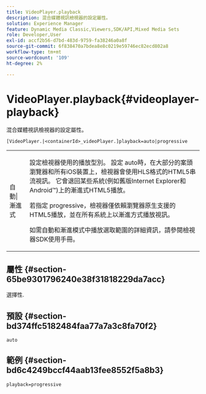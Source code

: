 ```yaml
---
title: VideoPlayer.playback
description: 混合媒體視訊檢視器的設定屬性。
solution: Experience Manager
feature: Dynamic Media Classic,Viewers,SDK/API,Mixed Media Sets
role: Developer,User
exl-id: accf2b56-d7bd-483d-9759-fa38246a0a8f
source-git-commit: 6f838470a7bdea8e8c0219e59746ec82ecd802a8
workflow-type: tm+mt
source-wordcount: '109'
ht-degree: 2%

---
```


# VideoPlayer.playback{#videoplayer-playback}

混合媒體視訊檢視器的設定屬性。

`[VideoPlayer.|<containerId>_videoPlayer.]playback=auto|progressive`

<table id="table_27B4B2DDD44D4D1CB46DD1906A92B2FD"> 
 <tbody> 
  <tr> 
   <td colname="col1"> <p> <span class="codeph">自動|漸進式</span> </p> </td> 
   <td colname="col2"> <p> 設定檢視器使用的播放型別。 設定<span class="codeph"> auto</span>時，在大部分的案頭瀏覽器和所有iOS裝置上，檢視器會使用HLS格式的HTML5串流視訊。 它會退回某些系統(例如舊版Internet Explorer和Android™)上的漸進式HTML5播放。 </p> <p>若指定<span class="codeph"> progressive</span>，檢視器僅依賴瀏覽器原生支援的HTML5播放，並在所有系統上以漸進方式播放視訊。 </p> <p>如需自動和漸進模式中播放選取範圍的詳細資訊，請參閱檢視器SDK使用手冊。 </p> </td> 
  </tr> 
 </tbody> 
</table>

## 屬性 {#section-65be9301796240e38f31818229da7acc}

選擇性.

## 預設 {#section-bd374ffc5182484faa77a7a3c8fa70f2}

`auto`

## 範例 {#section-bd6c4249bccf44aab13fee8552f5a8b3}

`playback=progressive`

